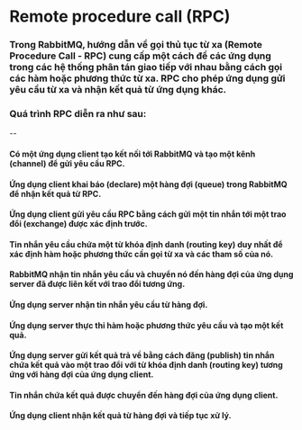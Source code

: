 
# Remote procedure call (RPC)


### Trong RabbitMQ, hướng dẫn về gọi thủ tục từ xa (Remote Procedure Call - RPC) cung cấp một cách để các ứng dụng trong các hệ thống phân tán giao tiếp với nhau bằng cách gọi các hàm hoặc phương thức từ xa. RPC cho phép ứng dụng gửi yêu cầu từ xa và nhận kết quả từ ứng dụng khác.


### Quá trình RPC diễn ra như sau:
--
#### Có một ứng dụng client tạo kết nối tới RabbitMQ và tạo một kênh (channel) để gửi yêu cầu RPC.
#### Ứng dụng client khai báo (declare) một hàng đợi (queue) trong RabbitMQ để nhận kết quả từ RPC.
#### Ứng dụng client gửi yêu cầu RPC bằng cách gửi một tin nhắn tới một trao đổi (exchange) được xác định trước.
#### Tin nhắn yêu cầu chứa một từ khóa định danh (routing key) duy nhất để xác định hàm hoặc phương thức cần gọi từ xa và các tham số của nó.
#### RabbitMQ nhận tin nhắn yêu cầu và chuyển nó đến hàng đợi của ứng dụng server đã được liên kết với trao đổi tương ứng.
#### Ứng dụng server nhận tin nhắn yêu cầu từ hàng đợi.
#### Ứng dụng server thực thi hàm hoặc phương thức yêu cầu và tạo một kết quả.
#### Ứng dụng server gửi kết quả trả về bằng cách đăng (publish) tin nhắn chứa kết quả vào một trao đổi với từ khóa định danh (routing key) tương ứng với hàng đợi của ứng dụng client.
#### Tin nhắn chứa kết quả được chuyển đến hàng đợi của ứng dụng client.
#### Ứng dụng client nhận kết quả từ hàng đợi và tiếp tục xử lý.
